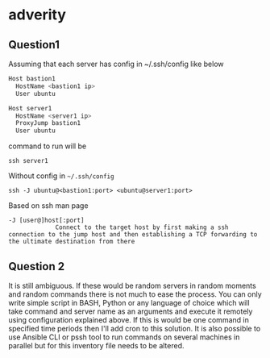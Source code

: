 # adverity

## Question1
Assuming that each server has config in ~/.ssh/config like below

```bash
Host bastion1
  HostName <bastion1 ip>
  User ubuntu

Host server1
  HostName <server1 ip>
  ProxyJump bastion1
  User ubuntu
```
command to run will be

`ssh server1`

Without config in `~/.ssh/config`

`ssh -J ubuntu@<bastion1:port> <ubuntu@server1:port>`  

Based on ssh man page

```
-J [user@]host[:port]
             Connect to the target host by first making a ssh connection to the jump host and then establishing a TCP forwarding to the ultimate destination from there
```


## Question 2
It is still ambiguous. If these would be random servers in random moments and random commands there is not much to ease the process. You can only write simple script in BASH, Python or any language of choice which will take command and server name as an arguments and execute it remotely using configuration explained above.
If this is would be one command in specified time periods then I'll add cron to this solution.
It is also possible to use Ansible CLI or pssh tool to run commands on several machines in parallel but for this inventory file needs to be altered.
